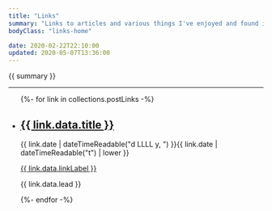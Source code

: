 ```yaml
---
title: "Links"
summary: "Links to articles and various things I've enjoyed and found interesting. Technical and non-technical. Quite a few of them offer perspectives / advice I appreciate."
bodyClass: "links-home"

date: 2020-02-22T22:10:00
updated: 2020-05-07T13:36:00
---
```


{{ summary }}

---

<ul class="[ wrapper flow ] [ links__list ]">
{%- for link in collections.postLinks -%}
  <li class="[ links__list-item ]">
    <article class="[ wrapper flow ] [ links__summary ]">
      <h2><a href="{{ link.url }}">{{ link.data.title }}</a></h2>
      <time datetime="{{ link.date | dateTime }}">{{ link.date | dateTimeReadable("d LLLL y, ") }}{{ link.date | dateTimeReadable("t") | lower }}</time>
      <p><a href="{{ link.data.linkExternal }}">{{ link.data.linkLabel }}</a></p>
      <p>{{ link.data.lead }}</p>
    </article>
  </li>
{%- endfor -%}
</ul>
